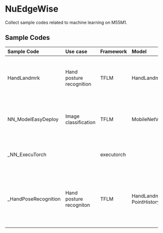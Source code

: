 # NuEdgeWise
Collect sample codes related to machine learning on M55M1.
## Sample Codes
|Sample Code|Use case|Framework|Model|Description|Note|
|:------------|:-------- |:----------|:------|:------------| :------------|
|HandLandmrk|Hand posture recognition | TFLM | HandLandmark |Example of hand landmark. Reference source comes from MediaPipe||
|NN_ModelEasyDeploy|Image classification |TFLM|MobileNetV2|Demo easily deploy new model and label to target||
|_NN_ExecuTorch||executorch|| Template sample for executorch Arm backend |Experimental|
|_HandPoseRecognition|Hand posture recogniton|TFLM|HandLandmark and PointHistoryClassifier|Classify the current hand posture is stopped, moving, clockwise or counter clockwise|Experimental|
